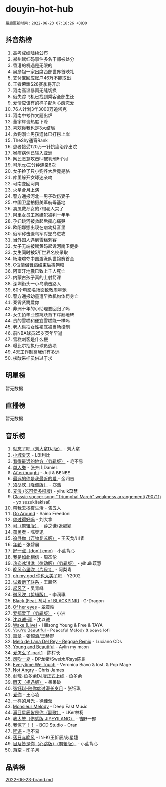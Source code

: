 # douyin-hot-hub

`最后更新时间：2022-06-23 07:16:26 +0800`

## 抖音热榜

1. 高考成绩陆续公布
1. 郑州赋红码事件多名干部被处分
1. 香港的机遇是无限的
1. 吴彦祖一家出席西部世界首映礼
1. 支付宝回应账户46万不能取出
1. 王者荣耀S28赛季将开启
1. 河南高温暴雨无缝切换
1. 俄失踪飞机已找到乘客全部生还
1. 爱情应该有的样子配角心酸恋爱
1. 76人计划3年3000万追塔克
1. 河南中考作文题出炉
1. 董宇辉谈热度下降
1. 喜欢你我也是3大结局
1. 救狗溺亡男孩遗体已打捞上岸
1. TheShy通宵Rank
1. 患者接受120万一针抗癌治疗出院
1. 猴痘病例已输入亚洲
1. 网民恶意攻击IU被判刑8个月
1. 可乐cp三分钟连亲8次
1. 女子捡了只小狗养大后竟是貉
1. 库里躲开女球迷亲吻
1. 可南变回河南
1. 火星合月上演
1. 警方通报河北一男子砍伤妻子
1. 中国卫星拍摄美军航母基地
1. 卖瓜救孙女的7旬老人哭了
1. 阿里女员工案嫌犯被判一年半
1. 孕妇跳河被救起后撕心痛哭
1. 欧阳娜娜出现在痞幼抖音里
1. 俄军称击退乌军对蛇岛进攻
1. 当外国人遇到雪糕刺客
1. 女子无端被赋黄码起诉河南卫健委
1. 女生同时被5所世界名校录取
1. 杨浚瑄夺中国游泳队世锦赛首金
1. C位情侣舞蹈结束后撒狗粮
1. 阿富汗地震已致上千人死亡
1. 内蒙古孩子真的上射箭课
1. 深圳街头一小鸟袭击路人
1. 60个电影名场面致敬周星驰
1. 警方通报幼童遭早教机构体罚身亡
1. 秦霄贤跳爱你
1. 非洲十年的小助理要回归了吗
1. 女生拍毕业照跳跃落下踩翻地砖
1. 贵的雪糕和便宜雪糕能一样吗
1. 老人偷拍女性裙底被当场控制
1. 前NBA球员25岁英年早逝
1. 雪糕刺客是什么梗
1. 曝比尔拒执行球员选项
1. 4天工作制离我们有多远
1. 核酸采样员供过于求

## 明星榜

暂无数据

## 直播榜

暂无数据

## 音乐榜

1. [就忘了吧（刘大拿DJ版）]() - 刘大拿
1. [小城夏天]() - LBI利比
1. [看得最远的地方（剪辑版）](https://sf6-cdn-tos.douyinstatic.com/obj/tos-cn-ve-2774/7e3cdc91401846d0a5a08ac34c7105ad) - 毛不易
1. [单人券]() - 张齐山DanieL
1. [Afterthought](https://sf6-cdn-tos.douyinstatic.com/obj/tos-cn-ve-2774/5b832cdf45494148ba3c17fc04eec659) - Joji & BENEE
1. [最远的你是我最近的爱 ]() - 金润吉
1. [须尽欢（降调版）]() - 郑浩
1. [麦浪 (吃可爱多吗版)](https://sf3-cdn-tos.douyinstatic.com/obj/tos-cn-ve-2774/fb2bf2aaa2854aaa8ec0fcfabbee4bd8) - yihuik苡慧
1. [Classic soccer song "Triumphal March" weakness arrangement(790711)](https://sf3-cdn-tos.douyinstatic.com/obj/tos-cn-ve-2774/7881e2ee1b664fe9ae8d0b4e47c46751) - yo suzuki(akisai)
1. [帶我去找夜生活]() - 告五人
1. [Go Around](https://sf6-cdn-tos.douyinstatic.com/obj/tos-cn-ve-2774/1a48011be7d94d03931c3f9658371558) - Saino Freedoni
1. [你过得好吗]() - 刘大拿
1. [可（剪辑版）]() - 薛之谦/张靓颖
1. [孤勇者]() - 陈奕迅
1. [追寻你（万物复苏版）](https://sf3-cdn-tos.douyinstatic.com/obj/tos-cn-ve-2774/cfb22ccf85784f2f83bcefe9ad675822) - 王天戈/川青
1. [年轮]() - 张碧晨
1. [好一点（don't emo)]() - 小蓝背心
1. [我是如此相信]() - 周杰伦
1. [热恋冰淇淋（律动版）（剪辑版）](https://sf3-cdn-tos.douyinstatic.com/obj/tos-cn-ve-2774/f1d2a591fa43439b995217ebd60b28d8) - yihuik苡慧
1. [晚风心里吹（片段1）](https://sf6-cdn-tos.douyinstatic.com/obj/tos-cn-ve-2774/504672ab830c472fa6a5870195b458a9) - 阿梨粤
1. [oh my god 你也太美了吧]() - Y2002
1. [试着断了联系 ]() - 王超然
1. [起风了]() - 吴青峰
1. [微风吹（剪辑版）]() - 李润祺
1. [Black (Feat. 제니 of BLACKPINK)](https://sf3-cdn-tos.douyinstatic.com/obj/tos-cn-ve-2774/97b52b90d39643a192d08ab8c9b08678) - G-Dragon
1. [Of her eyes]() - 覃晨皓
1. [爱都爱了（剪辑版）](https://sf6-cdn-tos.douyinstatic.com/obj/tos-cn-ve-2774/ea838a8eccd2486f8d7aa26551f04225) - 小洲
1. [沈以诚-雨](https://sf6-cdn-tos.douyinstatic.com/obj/tos-cn-ve-2774/12ca00e82fc34bd4880d181c2afaff1d) - 沈以诚
1. [Wake (Live)]() - Hillsong Young & Free & TAYA
1. [You're Beautiful](https://sf6-cdn-tos.douyinstatic.com/obj/tos-cn-ve-2774/956433a3bed543cc83d1cb4d719d7580) - Peaceful Melody & soave lofi
1. [篇章](https://sf3-cdn-tos.douyinstatic.com/obj/tos-cn-ve-2774/6cd3e3ba67254449ae2883146305ac06) - 张韶涵/王赫野
1. [Melô de Lana Del Rey - Reggae Remix](https://sf3-cdn-tos.douyinstatic.com/obj/tos-cn-ve-2774/8ee0eb2f5e704f54a7bf3dc9d3253032) - Luciano CDs
1. [Young and Beautiful](https://sf6-cdn-tos.douyinstatic.com/obj/tos-cn-ve-2774/49bd7f88437f4d86982fa511270b36fd) - Aylin my moon
1. [爱怎么了-part1]() - 陈村长
1. [风吹一夏](https://sf3-cdn-tos.douyinstatic.com/obj/tos-cn-ve-2774/64b5a4609eb843c29c974d39d4d5d058) - DP龙猪/Swei水/Rays陈袁
1. [Everytime We Touch](https://sf6-cdn-tos.douyinstatic.com/obj/tos-cn-ve-2774/c75ab010a32d4437a8c98ef5c7b40478) - Veronica Bravo & lost. & Pop Mage
1. [Not Angry](https://sf6-cdn-tos.douyinstatic.com/obj/tos-cn-ve-2774/651f30a826dc43cbb6becf6b048f9541) - Chris James
1. [剑魂-鱼多余DJ版正式上线]() - 鱼多余
1. [雨天（相遇版）]() - 呆呆破
1. [张钰琪-陪你度过漫长岁月]() - 张钰琪
1. [爱你](https://sf6-cdn-tos.douyinstatic.com/obj/tos-cn-ve-2774/738d8b240f1e4519b44cf31c84e02e24) - 王心凌
1. [一样的月光]() - 徐佳莹
1. [Monsieur Melody]() - Deep East Music
1. [满目星辰皆是你（副歌）](https://sf3-cdn-tos.douyinstatic.com/obj/tos-cn-ve-2774/f750c9d3284c45dd99ebf8d39f9dbe68) - LKer林柯
1. [我太笨（伤感版 JIYEYILANG）]() - 吉野一郎
1. [我惊了！！](https://sf3-cdn-tos.douyinstatic.com/obj/tos-cn-ve-2774/4ed69e350acd4332ae6e3f6e2a7856ce) - BCD Studio - Oran
1. [呓语]() - 毛不易
1. [落日与晚风](https://sf6-cdn-tos.douyinstatic.com/obj/tos-cn-ve-2774/c0df4d955e5e4cda94db402d63b71b53) - IN-K/王忻辰/苏星婕
1. [目及皆是你（心跳版）（剪辑版）]() - 小蓝背心
1. [落空](https://sf6-cdn-tos.douyinstatic.com/obj/tos-cn-ve-2774/1ab7e60e92a0457698fa2e39f0c0ccae) - 印子月

## 品牌榜

[2022-06-23-brand.md](2022-06-23-brand.md)
